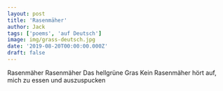 ```yaml
---
layout: post
title: 'Rasenmäher'
author: Jack
tags: ['poems', 'auf Deutsch']
image: img/grass-deutsch.jpg
date: '2019-08-20T00:00:00.000Z'
draft: false
---
```


Rasenmäher Rasenmäher Das hellgrüne Gras Kein Rasenmäher hört auf, mich zu essen und auszuspucken
